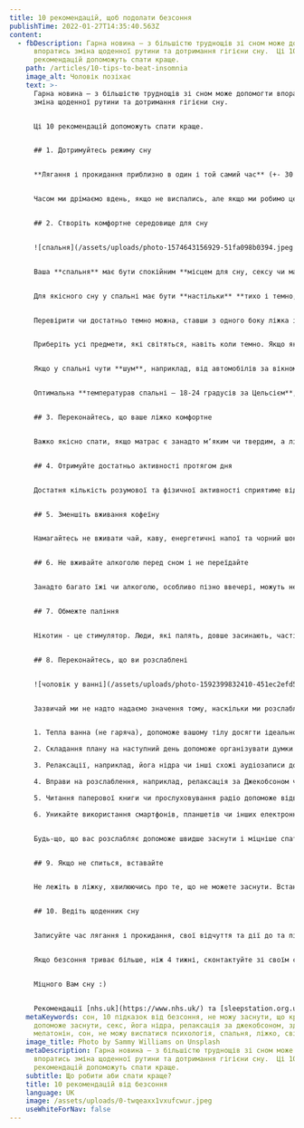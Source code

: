 ```yaml
---
title: 10 рекомендацій, щоб подолати безсоння
publishTime: 2022-01-27T14:35:40.563Z
content:
  - fbDescription: Гарна новина – з більшістю труднощів зі сном може допомогти
      впоратись зміна щоденної рутини та дотримання гігієни сну.  Ці 10
      рекомендацій допоможуть спати краще.
    path: /articles/10-tips-to-beat-insomnia
    image_alt: Чоловік позіхає
    text: >-
      Гарна новина – з більшістю труднощів зі сном може допомогти впоратись
      зміна щоденної рутини та дотримання гігієни сну.


      Ці 10 рекомендацій допоможуть спати краще.


      ## 1. Дотримуйтесь режиму сну


      **Лягання і прокидання приблизно в один і той самий час** (+- 30 хв) програмуватимуть ваше тіло на кращий сон. Намагайтесь лягати тоді, коли ви почуваєтесь втомленими та сонними.


      Часом ми дрімаємо вдень, якщо не виспались, але якщо ми робимо це регулярно, це може негативно позначитися на якості нічного сну.


      ## 2. Створіть комфортне середовище для сну


      ![спальня](/assets/uploads/photo-1574643156929-51fa098b0394.jpeg "By Kylie Fitts / www.kyliefitts.com")


      Ваша **спальня** має бути спокійним **місцем для сну, сексу чи мастурбації**. Як і інша активна фізична діяльність, секс робить нас сонними.


      Для якісного сну у спальні має бути **настільки** **тихо і темно, наскільки це можливо**.


      Перевірити чи достатньо темно можна, ставши з одного боку ліжка і подивитися на протилежну стіну, якщо ви її бачите значить у кімнаті недостатньо темно. Помічними можуть стати **блекаут штори чи ролети**, а якщо немає такої можливості, наприклад, під час подорожей, то захопіть **маску для сну**.


      Приберіть усі предмети, які світяться, навіть коли темно. Якщо якісь з лампочок не вдається прибрати, відверніть їх до стіни чи накрийте.


      Якщо у спальні чути **шум**, наприклад, від автомобілів за вікном, домашніх тварин чи сусіда підлітка, який грає в компʼютерні ігри і кричить від перезбудження, можна скористатися **берушами чи увімкнути білий шум**.


      Оптимальна **температурав спальні – 18-24 градусів за Цельсієм**, але звісно це питання індивідуальне. Провітрюйте кімнату перед сном, щоб вона була не надто теплою і мала свіже повітря.


      ## 3. Переконайтесь, що ваше ліжко комфортне


      Важко якісно спати, якщо матрас є занадто м‘яким чи твердим, а ліжко замалим чи застарим. Подушки, ковдра та простирадло мають бути зручними і приємними на дотик. А не такими, які викликають дискомфорт, біль у спині чи шиї.


      ## 4. Отримуйте достатньо активності протягом дня


      Достатня кількість розумової та фізичної активності сприятиме відчуттю втоми та сонливості. Такі помірні активності як плавання чи прогулянка допомагають вивільнити напругу, яка накопичилась протягом дня.


      ## 5. Зменшіть вживання кофеїну


      Намагайтесь не вживати чай, каву, енергетичні напої та чорний шоколад після обіду. Кофеїн впливає на процес засинання і заважає глибокому сну. Спробуйте натомість трав‘яний чай або тепле молоко.


      ## 6. Не вживайте алкоголю перед сном і не переїдайте


      Занадто багато їжі чи алкоголю, особливо пізно ввечері, можуть негативно вплинути на якість сну. Алкоголь може допомогти вам заснути, але він порушує ваш сон пізніше вночі. **Намагайтесь вечеряти не менш, ніж за 3 години до сну і не вживати алкоголь мінімум за 5 годин.**


      ## 7. Обмежте паління


      Нікотин - це стимулятор. Люди, які палять, довше засинають, частіше прокидаються, а їхній сон більш порушений.


      ## 8. Переконайтесь, що ви розслаблені


      ![чоловік у ванні](/assets/uploads/photo-1592399832410-451ec2efd5d0.jpeg "from Unsplash.com")


      Зазвичай ми не надто надаємо значення тому, наскільки ми розслаблені – ми вимикаємо телевізор чи відкладаємо телефон, чистимо зуби, приймаємо душ і йдемо спати. Проте **розслаблення (за 30-60 хв до сну) – критично важлива стадія підготовки до сну**. Є безліч способів розслабитись:


      1. Тепла ванна (не гаряча), допоможе вашому тілу досягти ідеальної температури для сну.

      2. Складання плану на наступний день допоможе організувати думки і очистити мозок. За бажанням можете вести щоденник, де писатимете про свої емоції, думки, тілесні відчуття і поведінку.

      3. Релаксації, наприклад, йога нідра чи інші схожі аудіозаписи допоможуть розслабитись, завдяки спокійному гіпнотичному тексту, мʼякій музиці та приємним звукам.

      4. Вправи на розслаблення, наприклад, релаксація за Джекобсоном чи розтяжка допоможуть розслабити мʼязи.

      5. Читання паперової книги чи прослуховування радіо допоможе відволікти і розслабити мозок.

      6. Уникайте використання смартфонів, планшетів чи інших електронних пристроїв, мінімум за годину до сну, адже **голубе світло від екранів пригнічує вироблення мелатоніну – гормону сну**, чим погіршує його якість. Краще навіть зуби чистити у ванній з приглушеним світлом, щоб 


      Будь-що, що вас розслабляє допоможе швидше заснути і міцніше спати.


      ## 9. Якщо не спиться, вставайте


      Не лежіть в ліжку, хвилюючись про те, що не можете заснути. Встаньте і зробіть щось, що вас розслабляє, допоки не відчуєте сонливості.


      ## 10. Ведіть щоденник сну


      Записуйте час лягання і прокидання, свої відчуття та дії до та після сну. Це може допомогти виявити активності, які сприяють чи заважають добре спати.


      Якщо безсоння триває більше, ніж 4 тижні, сконтактуйте зі своїм сімейним лікарем.


      Міцного Вам сну :)


      Рекомендації [nhs.uk](https://www.nhs.uk/) та [sleepstation.org.uk](https://www.sleepstation.org.uk).
    metaKeywords: сон, 10 підказок від безсоння, не можу заснути, що крім снодійних
      допоможе заснути, секс, йога нідра, релаксація за джекобсоном, здоровʼя,
      мелатонін, сон, не можу виспатися психологія, спальня, ліжко, світло, шум
    image_title: Photo by Sammy Williams on Unsplash
    metaDescription: Гарна новина – з більшістю труднощів зі сном може допомогти
      впоратись зміна щоденної рутини та дотримання гігієни сну.  Ці 10
      рекомендацій допоможуть спати краще.
    subtitle: Що робити аби спати краще?
    title: 10 рекомендацій від безсоння
    language: UK
    image: /assets/uploads/0-twqeaxx1vxufcwur.jpeg
    useWhiteForNav: false
---
```

